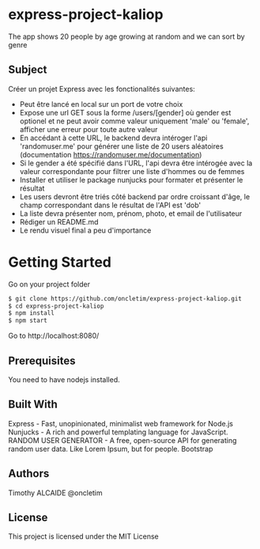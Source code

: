 # express-project-kaliop
The app shows 20 people by age growing at random and we can sort by genre
## Subject
Créer un projet Express avec les fonctionalités suivantes:

- Peut être lancé en local sur un port de votre choix
- Expose une url GET sous la forme /users/[gender] où gender est optionel et ne peut avoir comme valeur uniquement 'male' ou 'female', afficher une erreur pour toute autre valeur
- En accédant à cette URL, le backend devra intéroger l'api 'randomuser.me' pour générer une liste de 20 users aléatoires (documentation https://randomuser.me/documentation)
- Si le gender a été spécifié dans l'URL, l'api devra être intérogée avec la valeur correspondante pour filtrer une liste d'hommes ou de femmes
- Installer et utiliser le package nunjucks pour formater et présenter le résultat
- Les users devront être triés côté backend par ordre croissant d'âge, le champ correspondant dans le résultat de l'API est 'dob'
- La liste devra présenter nom, prénom, photo, et email de l'utilisateur
- Rédiger un README.md
- Le rendu visuel final a peu d'importance

# Getting Started
Go on your project folder
```bash
$ git clone https://github.com/oncletim/express-project-kaliop.git
$ cd express-project-kaliop
$ npm install 
$ npm start 
```
Go to http://localhost:8080/

## Prerequisites
You need to have nodejs installed.

## Built With
Express - Fast, unopinionated, minimalist web framework for Node.js
Nunjucks - A rich and powerful templating language for JavaScript.
RANDOM USER GENERATOR - A free, open-source API for generating random user data. Like Lorem Ipsum, but for people.
Bootstrap

## Authors
Timothy ALCAIDE @oncletim

## License
This project is licensed under the MIT License
